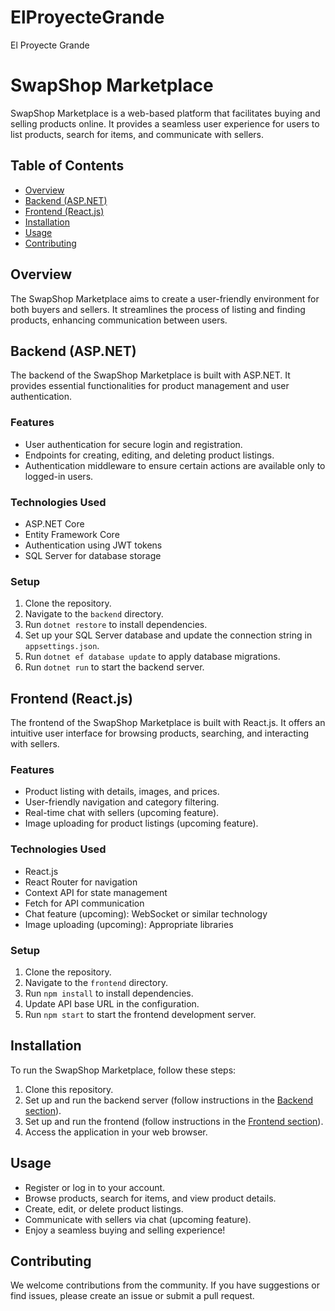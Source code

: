 # ElProyecteGrande
El Proyecte Grande 

# SwapShop Marketplace

SwapShop Marketplace is a web-based platform that facilitates buying and selling products online. It provides a seamless user experience for users to list products, search for items, and communicate with sellers.

## Table of Contents

- [Overview](#overview)
- [Backend (ASP.NET)](#backend-aspnet)
- [Frontend (React.js)](#frontend-reactjs)
- [Installation](#installation)
- [Usage](#usage)
- [Contributing](#contributing)

## Overview

The SwapShop Marketplace aims to create a user-friendly environment for both buyers and sellers. It streamlines the process of listing and finding products, enhancing communication between users.

## Backend (ASP.NET)

The backend of the SwapShop Marketplace is built with ASP.NET. It provides essential functionalities for product management and user authentication.

### Features

- User authentication for secure login and registration.
- Endpoints for creating, editing, and deleting product listings.
- Authentication middleware to ensure certain actions are available only to logged-in users.

### Technologies Used

- ASP.NET Core
- Entity Framework Core
- Authentication using JWT tokens
- SQL Server for database storage

### Setup

1. Clone the repository.
2. Navigate to the `backend` directory.
3. Run `dotnet restore` to install dependencies.
4. Set up your SQL Server database and update the connection string in `appsettings.json`.
5. Run `dotnet ef database update` to apply database migrations.
6. Run `dotnet run` to start the backend server.

## Frontend (React.js)

The frontend of the SwapShop Marketplace is built with React.js. It offers an intuitive user interface for browsing products, searching, and interacting with sellers.

### Features

- Product listing with details, images, and prices.
- User-friendly navigation and category filtering.
- Real-time chat with sellers (upcoming feature).
- Image uploading for product listings (upcoming feature).

### Technologies Used

- React.js
- React Router for navigation
- Context API for state management
- Fetch for API communication
- Chat feature (upcoming): WebSocket or similar technology
- Image uploading (upcoming): Appropriate libraries

### Setup

1. Clone the repository.
2. Navigate to the `frontend` directory.
3. Run `npm install` to install dependencies.
4. Update API base URL in the configuration.
5. Run `npm start` to start the frontend development server.

## Installation

To run the SwapShop Marketplace, follow these steps:

1. Clone this repository.
2. Set up and run the backend server (follow instructions in the [Backend section](#backend-aspnet)).
3. Set up and run the frontend (follow instructions in the [Frontend section](#frontend-reactjs)).
4. Access the application in your web browser.

## Usage

- Register or log in to your account.
- Browse products, search for items, and view product details.
- Create, edit, or delete product listings.
- Communicate with sellers via chat (upcoming feature).
- Enjoy a seamless buying and selling experience!

## Contributing

We welcome contributions from the community. If you have suggestions or find issues, please create an issue or submit a pull request.

